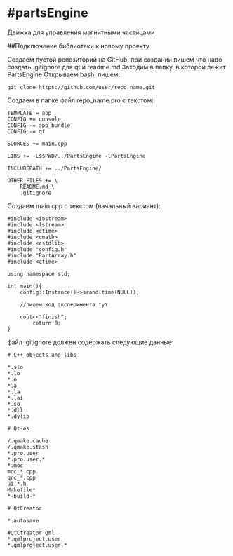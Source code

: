 #partsEngine
===========

Движка для управления магнитными частицами

##Подключение библиотеки к новому проекту

Создаем пустой репозиторий на GitHub, при создании пишем что надо создать .gitignore для qt и readme.md
Заходим в папку, в которой лежит PartsEngine
Открываем bash, пишем:
```
git clone https://github.com/user/repo_name.git
```
Создаем в папке файл repo_name.pro с текстом:
```
TEMPLATE = app
CONFIG += console
CONFIG -= app_bundle
CONFIG -= qt

SOURCES += main.cpp

LIBS += -L$$PWD/../PartsEngine -lPartsEngine

INCLUDEPATH += ../PartsEngine/

OTHER_FILES += \
    README.md \
    .gitignore
```
Создаем main.cpp с текстом (начальный вариант):
```
#include <iostream>
#include <fstream>
#include <ctime>
#include <cmath>
#include <cstdlib>
#include "config.h"
#include "PartArray.h"
#include <ctime>

using namespace std;

int main(){
    config::Instance()->srand(time(NULL));

    //пишем код эксперимента тут

    cout<<"finish";
        return 0;
}

```
файл .gitignore должен содержать следующие данные:
```
# C++ objects and libs

*.slo
*.lo
*.o
*.a
*.la
*.lai
*.so
*.dll
*.dylib

# Qt-es

/.qmake.cache
/.qmake.stash
*.pro.user
*.pro.user.*
*.moc
moc_*.cpp
qrc_*.cpp
ui_*.h
Makefile*
*-build-*

# QtCreator

*.autosave

#QtCtreator Qml
*.qmlproject.user
*.qmlproject.user.*
```
